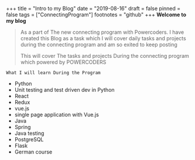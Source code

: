 +++
title = "Intro to my Blog"
date = "2019-08-16"
draft = false
pinned = false
tags = ["ConnectingProgram"]
footnotes = "github"
+++
**Welcome to my blog**

> As a part of The new connecting program with Powercoders. I have created this Blog as a task which I will cover daily tasks and projects during the connecting program and am so exited to keep posting
>
> This will cover The tasks and projects During the connecting program which powered by POWERCODERS

```
What I will learn During the Program
```

* Python
* Unit testing and test driven dev in Python
* React
* Redux
* vue.js
* single page application with Vue.js
* Java
* Spring
* Java testing
* PostgreSQL
* Flask
* German course
